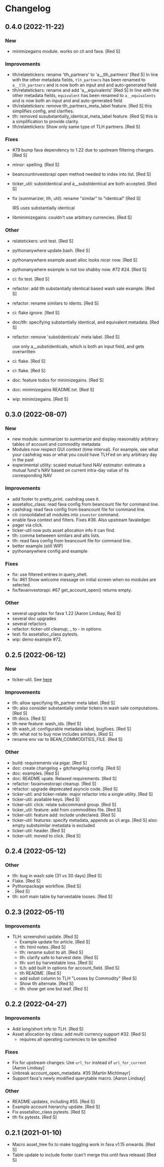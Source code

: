 # Changelog

## 0.4.0 (2022-11-22)


### New

- minimizegains module. works on cli and fava. [Red S]

### Improvements

- tlh/relatetickers: rename 'tlh_partners' to 'a__tlh_partners' [Red S]
  In line with the other metadata fields, `tlh_partners` has been renamed
  to `a__tlh_partners` and is now both an input and and auto-generated
  field
- tlh/relatetickers: rename and add 'a__equivalents' [Red S]
  In line with the other metadata fields, `equivalent` has been renamed to
  `a__equivalents` and is now both an input and and auto-generated field
- tlh/relatetickers: remove tlh_partners_meta_label feature. [Red S]
  this simplifies config, and clarifies.
- tlh: removed susubstantially_identical_meta_label feature. [Red S]
  this is a simplification to provide clarity.
- tlh/relatetickers: Show only same type of TLH partners. [Red S]

### Fixes

- #79 bump fava dependency to 1.22 due to upstream filtering changes. [Red S]
- minor: spelling. [Red S]
- beancountinvestorapi open method needed to index into list. [Red S]
- ticker_util: substidentical and a__substidentical are both accepted. [Red S]
- fix (summarizer, tlh, util): rename "similar" to "identical" [Red S]

  IRS uses substantially identical
- libminimizegains: couldn't use arbitrary currencies. [Red S]

### Other

- relatetickers: unit test. [Red S]
- pythonanywhere update.bash. [Red S]
- pythonanywhere example asset alloc looks nicer now. [Red S]
- pythonanywhere example is not too shabby now. #72 #24. [Red S]
- ci: fix test. [Red S]
- refactor: add tlh substantially identical based wash sale example. [Red S]
- refactor: rename similars to idents. [Red S]
- ci: flake ignore. [Red S]
- doc/tlh: specifying substantially identical, and equivalent metadata. [Red S]
- refactor: remove 'substidenticals' meta label. [Red S]

  use only a__substidenticals, which is both an input field, and gets
  overwritten
- ci: flake. [Red S]
- ci: flake. [Red S]
- doc: feature todos for minimizegains. [Red S]
- doc: minimizegains README.txt. [Red S]
- wip: minimizegains. [Red S]


## 0.3.0 (2022-08-07)
### New

- new module: summarizer to summarize and display reasonably arbitrary tables of account
  and commodity metadata
- Modules now respect GUI context (time interval). For example, see what your cashdrag
  was or what you could have TLH'ed on any arbitrary day in the past
- experimental utility: scaled mutual fund NAV estimator: estimate a mutual fund's NAV
  based on current intra-day value of its corresponding NAV

### Improvements

- add footer to pretty_print. cashdrag uses it.
- assetalloc_class: read fava config from beancount file for command line.
- cashdrag: read fava config from beancount file for command line.
- cli: consolidated all modules into `investor` command.
- enable fava context and filters. Fixes #36. Also upstream favaledger.
- pager via click.
- ticker-util now puts asset allocation info it can find.
- tlh: comma betweeen similars and alts lists.
- tlh: read fava config from beancount file for command line.
- better example (still WIP)
- pythonanywhere config and example

### Fixes

- fix: use filtered entries in query_shell.
- fix: #61 Show welcome message on initial screen when no modules are selected.
- fix/favainvestorapi: #67 get_account_open() returns empty.

### Other

- several upgrades for fava 1.22 [Aaron Lindsay, Red S]
- several doc upgrades
- several refactors
- refactor: ticker-util cleanup; _ to - in options.
- test: fix assetalloc_class pytests.
- wip: demo example #72.


## 0.2.5 (2022-06-12)
### New
- ticker-util. See [here](https://groups.google.com/g/beancount/c/eewOW4HQKOI)

### Improvements
- tlh: allow specifying tlh_partner meta label. [Red S]
- tlh: also consider substantially similar tickers in wash sale computations. [Red S]
- tlh docs. [Red S]
- tlh new feature: wash_ids. [Red S]
- tlh wash_id: configurable metadata label, bugfixes. [Red S]
- tlh: what not to buy now includes similars. [Red S]
- rename env var to BEAN_COMMODITIES_FILE. [Red S]


### Other

- build: requirements via pigar. [Red S]
- doc: create changelog + gitchangelog config. [Red S]
- doc: examples. [Red S]
- doc: README upate. Relaxed requirements. [Red S]
- refactor: favainvestorapi cleanup. [Red S]
- refactor: upgrade deprecated asyncio code. [Red S]
- ticker-util: and ticker-relate: major refactor into a single utility. [Red S]
- ticker-util: available keys. [Red S]
- ticker-util: click: relate subcommand group. [Red S]
- ticker_util: feature: add from commodities file. [Red S]
- ticker-util: feature add: include undeclared. [Red S]
- ticker-util: features: specify metadata, appends as cli args. [Red S] also: empty substsimilar metadata is excluded
- ticker-util: header. [Red S]
- ticker-util: moved to click. [Red S]


## 0.2.4 (2022-05-12)


### Other

- tlh: bug in wash sale (31 vs 30 days) [Red S]
- Flake. [Red S]
- Pythonpackage workflow. [Red S]
- . [Red S]
- tlh: sort main table by harvestable losses. [Red S]

## 0.2.3 (2022-05-11)


### Improvements

- TLH: screenshot update. [Red S]
  - Example update for article. [Red S]
  - tlh: html notes. [Red S]
  - tlh: rename subst to alt. [Red S]
  - tlh: clarify safe to harvest date. [Red S]
  - tlh: sort by harvestable loss. [Red S]
  - tLh: add built in options for account_field. [Red S]
  - tlh README. [Red S]
  - add subst column to TLH "Losses by Commodity" [Red S]
  - Show tlh alternate. [Red S]
  - tlh: show get one but leaf. [Red S]


## 0.2.2 (2022-04-27)
### Improvements
- Add long/short info to TLH. [Red S]
- Asset allocation by class: add multi currency support #32. [Red S]
  - requires all operating currencies to be specified

### Fixes
- Fix for upstream changes: Use `url_for` instead of `url_for_current` [Aaron Lindsay]
- Unbreak account_open_metadata. #35 [Martin Michlmayr]
- Support fava's newly modified querytable macro. [Aaron Lindsay]

### Other
- README updates, including #55. [Red S]
- Example account hierarchy update. [Red S]
- Fix assetalloc_class pytests. [Red S]
- tlh fix pytests. [Red S]

## 0.2.1 (2021-01-10)
- Macro asset_tree fix to make toggling work in fava v1.15 onwards. [Red S]
- Table update to include footer (can't merge this until fava release) [Red S]
